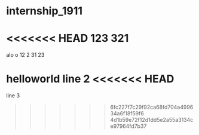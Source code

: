 # internship_1911
<<<<<<< HEAD
123
321
=======

alo
o
12
2
31
23

helloworld
line 2
<<<<<<< HEAD
=======
line 3
>>>>>>> 6fc227f7c29f92ca68fd704a499634a6f18f59f6
>>>>>>> 4d1b59e72f12d1dd5e2a55a3134ce97964fd7b37
